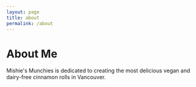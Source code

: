 ```yaml
---
layout: page
title: about
permalink: /about
---
```


# About Me

Mishie's Munchies is dedicated to creating the most delicious vegan and dairy-free cinnamon rolls in Vancouver. 
